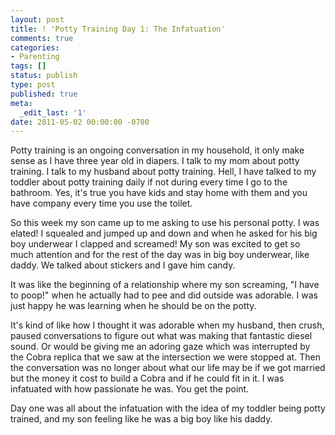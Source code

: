 ```yaml
---
layout: post
title: ! 'Potty Training Day 1: The Infatuation'
comments: true
categories:
- Parenting
tags: []
status: publish
type: post
published: true
meta:
  _edit_last: '1'
date: 2011-05-02 00:00:00 -0700
---
```

Potty training is an ongoing conversation in my household, it only make sense as I have three year old in diapers.  I talk to my mom about potty training.  I talk to my husband about potty training.  Hell, I have talked to my toddler about potty training daily if not during every time I go to the bathroom.  Yes, it's true you have kids and stay home with them and you have company every time you use the toilet.

So this week my son came up to me asking to use his personal potty.  I was elated!  I squealed and jumped up and down and when he asked for his big boy underwear I clapped and screamed!   My son was excited to get so much attention and for the rest of the day was in big boy underwear, like daddy.  We talked about stickers and I gave him candy.  

It was like the beginning of a relationship where my son screaming, "I have to poop!" when he actually had to pee and did outside was adorable.  I was just happy he was learning when he should be on the potty.

It's kind of like how I thought it was adorable when my husband, then crush, paused conversations to figure out what was making that fantastic diesel sound.  Or would be giving me an adoring gaze which was interrupted by the Cobra replica that we saw at the intersection we were stopped at.  Then the conversation was no longer about what our life may be if we got married but the money it cost to build a Cobra and if he could fit in it.  I was infatuated with how passionate he was.  You get the point.

Day one was all about the infatuation with the idea of my toddler being potty trained, and my son feeling like he was a big boy like his daddy. 
